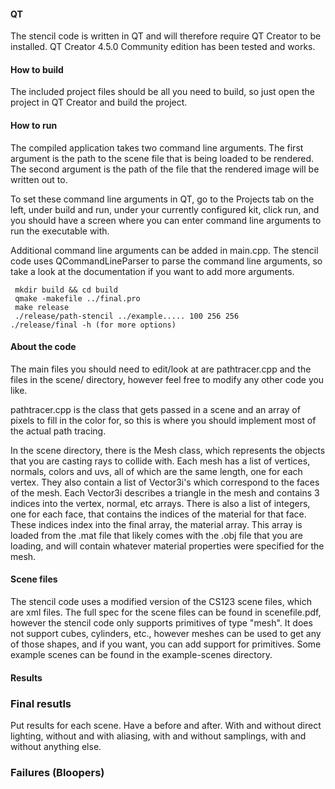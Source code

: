 #### QT
The stencil code is written in QT and will therefore require QT Creator to be installed. QT Creator 4.5.0 Community edition has been tested and works.

#### How to build
The included project files should be all you need to build, so just open the project in QT Creator and build the project.

#### How to run
The compiled application takes two command line arguments.
The first argument is the path to the scene file that is being loaded to be rendered.
The second argument is the path of the file that the rendered image will be written out to.

To set these command line arguments in QT, go to the Projects tab on the left, under build and run, under your currently configured kit, click run, and you should have a screen where you can enter command line arguments to run the executable with.

Additional command line arguments can be added in main.cpp. The stencil code uses QCommandLineParser to parse the command line arguments, so take a look at the documentation if you want to add more arguments.

```
 mkdir build && cd build
 qmake -makefile ../final.pro
 make release
 ./release/path-stencil ../example..... 100 256 256
./release/final -h (for more options)
```


#### About the code
The main files you should need to edit/look at are pathtracer.cpp and the files in the scene/ directory, however feel free to modify any other code you like.

pathtracer.cpp is the class that gets passed in a scene and an array of pixels to fill in the color for, so this is where you should implement most of the actual path tracing.

In the scene directory, there is the Mesh class, which represents the objects that you are casting rays to collide with. Each mesh has a list of vertices, normals, colors and uvs, all of which are the same length, one for each vertex. They also contain a list of Vector3i's which correspond to the faces of the mesh. Each Vector3i describes a triangle in the mesh and contains 3 indices into the vertex, normal, etc arrays. There is also a list of integers, one for each face, that contains the indices of the material for that face. These indices index into the final array, the material array. This array is loaded from the .mat file that likely comes with the .obj file that you are loading, and will contain whatever material properties were specified for the mesh.

#### Scene files
The stencil code uses a modified version of the CS123 scene files, which are xml files. The full spec for the scene files can be found in scenefile.pdf, however the stencil code only supports primitives of type "mesh". It does not support cubes, cylinders, etc., however meshes can be used to get any of those shapes, and if you want, you can add support for primitives. 
Some example scenes can be found in the example-scenes directory.

#### Results

### Final resutls
Put results for each scene. Have a before and after. With and without direct lighting, without and with aliasing, with and without samplings, with and without anything else.

### Failures (Bloopers)



